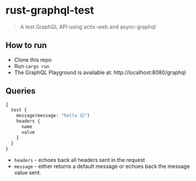 # rust-graphql-test

> A test GraphQL API using actix-web and async-graphql

## How to run

- Clone this repo
- Run `cargo run`
- The GraphQL Playground is available at: http://localhost:8080/graphql

## Queries

```graphql
{
  test {
    message(message: "hello 😊")
    headers {
      name
      value
    }
  }
}
```

- `headers` - echoes back all headers sent in the request
- `message` - either returns a default message or echoes back the message value sent.
